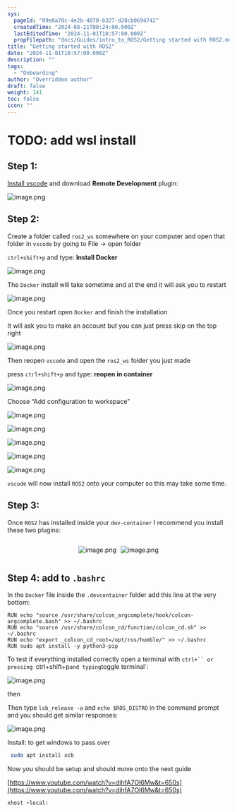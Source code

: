 ```yaml
---
sys:
  pageId: "89e0a78c-4e2b-4070-b327-d28cb0694742"
  createdTime: "2024-08-21T00:24:00.000Z"
  lastEditedTime: "2024-11-01T18:57:00.000Z"
  propFilepath: "docs/Guides/intro_to_ROS2/Getting started with ROS2.md"
title: "Getting started with ROS2"
date: "2024-11-01T18:57:00.000Z"
description: ""
tags:
  - "Onboarding"
author: "Overridden author"
draft: false
weight: 141
toc: false
icon: ""
---
```


# TODO: add wsl install

## Step 1:

[Install vscode](https://code.visualstudio.com/download) and download **Remote Development** plugin:

![image.png](https://prod-files-secure.s3.us-west-2.amazonaws.com/d518164a-d88e-44d1-a4ee-3adb3bd8bce0/efb52993-1881-4a40-b95e-6f020334f022/image.png?X-Amz-Algorithm=AWS4-HMAC-SHA256&X-Amz-Content-Sha256=UNSIGNED-PAYLOAD&X-Amz-Credential=ASIAZI2LB46652XJATZE%2F20250301%2Fus-west-2%2Fs3%2Faws4_request&X-Amz-Date=20250301T080951Z&X-Amz-Expires=3600&X-Amz-Security-Token=IQoJb3JpZ2luX2VjEGQaCXVzLXdlc3QtMiJIMEYCIQC69gV6BjjY%2F0XLjP8QapMnrghe76gmePayoWLgabKsYwIhANutPSrnKOf7yx3VgZ8fJiGN%2FypcmQjJquDP0hZ2LqWhKogECJ3%2F%2F%2F%2F%2F%2F%2F%2F%2F%2FwEQABoMNjM3NDIzMTgzODA1IgwpcZuh1rw4zIqvPxkq3AOYEryusksolrUxXV1z5YEP6YyubKQlqTX%2F5j1nQ%2FkE%2FrmURiHH7ebHHXT054soOAjgKAR%2Fbdn%2FpfWPnrtEQPsM4XQcuBimFQBy6PDMh3S8e4%2BqY9ok4kFw0B3YgKXjbHCPv8SJDXgUYEIi8VQFv%2FY%2FpIcOrdIG4%2FRfvEK0m34CDrheKq5Lujd8wSKcVzNc00Abg%2BDbsL76hhp1MDJzaaHVg%2Bild6ZVmSd3n04eUl4wUbzQ3mN3ePHviIH%2FvtpA18onQyVQb0tzIN8AaauCn40QtPYa8hXuRgINC8PBRu5DtT%2B4kbMDJE5MfbYDK%2BGzmrldBEJZlkGhnC8Ry9ee71JDp1PuBcUvKwPwdetYMDje5r8W5DJZxWzLOu6houkjbRdsx6hBbMmhZy8sOuuStb0Mf1YnuXvOnt296v3zAOZlMYBGHKP9V0a2Lfj3I%2Bkwzlp%2BQgZsuKJuw4wp%2BHvXvnLukR4WdmNgmOx%2BzaKfV7teg%2F4YK6RXbAdrC7%2Bf8A9N80evBF0KSVYiqEwn68%2BiuRGKLtkcCrGVk%2BhWI6%2F%2FjDtkujD3BHOjhr5avv4C8GZ32%2BvZ6neAsSIgl72jjCtI%2FEK4nKaTtwcXdhce7wbQ1yBIvVEIg7K5DTb4w3J6jjC0kIq%2BBjqkAflyYoHuK1HwEDjsTMctD281brnErI1S6Lihld%2FFgaSoqLSKUcD7skOvunINSEm%2FB3sj5GFqx7oYJSPjomJX%2BQqVotEgRFGEhSuKCSwkzlCRzFFNXy5j%2BhRth5fqtwCh0t8QA%2BR%2B0IN55U3%2FnpeoXvxjrItAa9%2FMMWkWFYSSiioYxeGD5Bpsb52%2Bl3K%2B2wZUaw%2F6FnLcstSXRgqnR4cysto6NPVI&X-Amz-Signature=69ff1d6df429c8014e728f7ea6efc6dcb4fcb5b487a462418769cb1ebda236c4&X-Amz-SignedHeaders=host&x-id=GetObject)

## Step 2:

Create a folder called `ros2_ws` somewhere on your computer and open that folder in `vscode` by going to File → open folder 

`ctrl+shift+p` and type: **Install Docker**

![image.png](https://prod-files-secure.s3.us-west-2.amazonaws.com/d518164a-d88e-44d1-a4ee-3adb3bd8bce0/2269dc0e-1cd5-47ff-bceb-c04ad9b2eab0/image.png?X-Amz-Algorithm=AWS4-HMAC-SHA256&X-Amz-Content-Sha256=UNSIGNED-PAYLOAD&X-Amz-Credential=ASIAZI2LB46652XJATZE%2F20250301%2Fus-west-2%2Fs3%2Faws4_request&X-Amz-Date=20250301T080951Z&X-Amz-Expires=3600&X-Amz-Security-Token=IQoJb3JpZ2luX2VjEGQaCXVzLXdlc3QtMiJIMEYCIQC69gV6BjjY%2F0XLjP8QapMnrghe76gmePayoWLgabKsYwIhANutPSrnKOf7yx3VgZ8fJiGN%2FypcmQjJquDP0hZ2LqWhKogECJ3%2F%2F%2F%2F%2F%2F%2F%2F%2F%2FwEQABoMNjM3NDIzMTgzODA1IgwpcZuh1rw4zIqvPxkq3AOYEryusksolrUxXV1z5YEP6YyubKQlqTX%2F5j1nQ%2FkE%2FrmURiHH7ebHHXT054soOAjgKAR%2Fbdn%2FpfWPnrtEQPsM4XQcuBimFQBy6PDMh3S8e4%2BqY9ok4kFw0B3YgKXjbHCPv8SJDXgUYEIi8VQFv%2FY%2FpIcOrdIG4%2FRfvEK0m34CDrheKq5Lujd8wSKcVzNc00Abg%2BDbsL76hhp1MDJzaaHVg%2Bild6ZVmSd3n04eUl4wUbzQ3mN3ePHviIH%2FvtpA18onQyVQb0tzIN8AaauCn40QtPYa8hXuRgINC8PBRu5DtT%2B4kbMDJE5MfbYDK%2BGzmrldBEJZlkGhnC8Ry9ee71JDp1PuBcUvKwPwdetYMDje5r8W5DJZxWzLOu6houkjbRdsx6hBbMmhZy8sOuuStb0Mf1YnuXvOnt296v3zAOZlMYBGHKP9V0a2Lfj3I%2Bkwzlp%2BQgZsuKJuw4wp%2BHvXvnLukR4WdmNgmOx%2BzaKfV7teg%2F4YK6RXbAdrC7%2Bf8A9N80evBF0KSVYiqEwn68%2BiuRGKLtkcCrGVk%2BhWI6%2F%2FjDtkujD3BHOjhr5avv4C8GZ32%2BvZ6neAsSIgl72jjCtI%2FEK4nKaTtwcXdhce7wbQ1yBIvVEIg7K5DTb4w3J6jjC0kIq%2BBjqkAflyYoHuK1HwEDjsTMctD281brnErI1S6Lihld%2FFgaSoqLSKUcD7skOvunINSEm%2FB3sj5GFqx7oYJSPjomJX%2BQqVotEgRFGEhSuKCSwkzlCRzFFNXy5j%2BhRth5fqtwCh0t8QA%2BR%2B0IN55U3%2FnpeoXvxjrItAa9%2FMMWkWFYSSiioYxeGD5Bpsb52%2Bl3K%2B2wZUaw%2F6FnLcstSXRgqnR4cysto6NPVI&X-Amz-Signature=b12d2bf594eec2c092f3c1756e0d1e07a53ea74e63efe119afffed9be4ed353a&X-Amz-SignedHeaders=host&x-id=GetObject)

The `Docker` install will take sometime and at the end it will ask you to restart

![image.png](https://prod-files-secure.s3.us-west-2.amazonaws.com/d518164a-d88e-44d1-a4ee-3adb3bd8bce0/ed233f78-be33-4b1f-b89c-9c346c0e961e/image.png?X-Amz-Algorithm=AWS4-HMAC-SHA256&X-Amz-Content-Sha256=UNSIGNED-PAYLOAD&X-Amz-Credential=ASIAZI2LB46652XJATZE%2F20250301%2Fus-west-2%2Fs3%2Faws4_request&X-Amz-Date=20250301T080951Z&X-Amz-Expires=3600&X-Amz-Security-Token=IQoJb3JpZ2luX2VjEGQaCXVzLXdlc3QtMiJIMEYCIQC69gV6BjjY%2F0XLjP8QapMnrghe76gmePayoWLgabKsYwIhANutPSrnKOf7yx3VgZ8fJiGN%2FypcmQjJquDP0hZ2LqWhKogECJ3%2F%2F%2F%2F%2F%2F%2F%2F%2F%2FwEQABoMNjM3NDIzMTgzODA1IgwpcZuh1rw4zIqvPxkq3AOYEryusksolrUxXV1z5YEP6YyubKQlqTX%2F5j1nQ%2FkE%2FrmURiHH7ebHHXT054soOAjgKAR%2Fbdn%2FpfWPnrtEQPsM4XQcuBimFQBy6PDMh3S8e4%2BqY9ok4kFw0B3YgKXjbHCPv8SJDXgUYEIi8VQFv%2FY%2FpIcOrdIG4%2FRfvEK0m34CDrheKq5Lujd8wSKcVzNc00Abg%2BDbsL76hhp1MDJzaaHVg%2Bild6ZVmSd3n04eUl4wUbzQ3mN3ePHviIH%2FvtpA18onQyVQb0tzIN8AaauCn40QtPYa8hXuRgINC8PBRu5DtT%2B4kbMDJE5MfbYDK%2BGzmrldBEJZlkGhnC8Ry9ee71JDp1PuBcUvKwPwdetYMDje5r8W5DJZxWzLOu6houkjbRdsx6hBbMmhZy8sOuuStb0Mf1YnuXvOnt296v3zAOZlMYBGHKP9V0a2Lfj3I%2Bkwzlp%2BQgZsuKJuw4wp%2BHvXvnLukR4WdmNgmOx%2BzaKfV7teg%2F4YK6RXbAdrC7%2Bf8A9N80evBF0KSVYiqEwn68%2BiuRGKLtkcCrGVk%2BhWI6%2F%2FjDtkujD3BHOjhr5avv4C8GZ32%2BvZ6neAsSIgl72jjCtI%2FEK4nKaTtwcXdhce7wbQ1yBIvVEIg7K5DTb4w3J6jjC0kIq%2BBjqkAflyYoHuK1HwEDjsTMctD281brnErI1S6Lihld%2FFgaSoqLSKUcD7skOvunINSEm%2FB3sj5GFqx7oYJSPjomJX%2BQqVotEgRFGEhSuKCSwkzlCRzFFNXy5j%2BhRth5fqtwCh0t8QA%2BR%2B0IN55U3%2FnpeoXvxjrItAa9%2FMMWkWFYSSiioYxeGD5Bpsb52%2Bl3K%2B2wZUaw%2F6FnLcstSXRgqnR4cysto6NPVI&X-Amz-Signature=8512f3f3b1a0d8019335ccc9b7941271d917cf54b4171884a4909f0ba19aed5d&X-Amz-SignedHeaders=host&x-id=GetObject)

Once you restart open `Docker` and finish the installation

It will ask you to make an account but you can just press skip on the top right

![image.png](https://prod-files-secure.s3.us-west-2.amazonaws.com/d518164a-d88e-44d1-a4ee-3adb3bd8bce0/21010ad9-1659-4fd9-9f59-9932a09b2a3d/image.png?X-Amz-Algorithm=AWS4-HMAC-SHA256&X-Amz-Content-Sha256=UNSIGNED-PAYLOAD&X-Amz-Credential=ASIAZI2LB46652XJATZE%2F20250301%2Fus-west-2%2Fs3%2Faws4_request&X-Amz-Date=20250301T080951Z&X-Amz-Expires=3600&X-Amz-Security-Token=IQoJb3JpZ2luX2VjEGQaCXVzLXdlc3QtMiJIMEYCIQC69gV6BjjY%2F0XLjP8QapMnrghe76gmePayoWLgabKsYwIhANutPSrnKOf7yx3VgZ8fJiGN%2FypcmQjJquDP0hZ2LqWhKogECJ3%2F%2F%2F%2F%2F%2F%2F%2F%2F%2FwEQABoMNjM3NDIzMTgzODA1IgwpcZuh1rw4zIqvPxkq3AOYEryusksolrUxXV1z5YEP6YyubKQlqTX%2F5j1nQ%2FkE%2FrmURiHH7ebHHXT054soOAjgKAR%2Fbdn%2FpfWPnrtEQPsM4XQcuBimFQBy6PDMh3S8e4%2BqY9ok4kFw0B3YgKXjbHCPv8SJDXgUYEIi8VQFv%2FY%2FpIcOrdIG4%2FRfvEK0m34CDrheKq5Lujd8wSKcVzNc00Abg%2BDbsL76hhp1MDJzaaHVg%2Bild6ZVmSd3n04eUl4wUbzQ3mN3ePHviIH%2FvtpA18onQyVQb0tzIN8AaauCn40QtPYa8hXuRgINC8PBRu5DtT%2B4kbMDJE5MfbYDK%2BGzmrldBEJZlkGhnC8Ry9ee71JDp1PuBcUvKwPwdetYMDje5r8W5DJZxWzLOu6houkjbRdsx6hBbMmhZy8sOuuStb0Mf1YnuXvOnt296v3zAOZlMYBGHKP9V0a2Lfj3I%2Bkwzlp%2BQgZsuKJuw4wp%2BHvXvnLukR4WdmNgmOx%2BzaKfV7teg%2F4YK6RXbAdrC7%2Bf8A9N80evBF0KSVYiqEwn68%2BiuRGKLtkcCrGVk%2BhWI6%2F%2FjDtkujD3BHOjhr5avv4C8GZ32%2BvZ6neAsSIgl72jjCtI%2FEK4nKaTtwcXdhce7wbQ1yBIvVEIg7K5DTb4w3J6jjC0kIq%2BBjqkAflyYoHuK1HwEDjsTMctD281brnErI1S6Lihld%2FFgaSoqLSKUcD7skOvunINSEm%2FB3sj5GFqx7oYJSPjomJX%2BQqVotEgRFGEhSuKCSwkzlCRzFFNXy5j%2BhRth5fqtwCh0t8QA%2BR%2B0IN55U3%2FnpeoXvxjrItAa9%2FMMWkWFYSSiioYxeGD5Bpsb52%2Bl3K%2B2wZUaw%2F6FnLcstSXRgqnR4cysto6NPVI&X-Amz-Signature=6cc0e3726bf24ecab379676b7e6acd1364546cfb3eeead7ed9ae4b7286b12d6d&X-Amz-SignedHeaders=host&x-id=GetObject)

Then reopen `vscode` and open the `ros2_ws` folder you just made

press `ctrl+shift+p` and type: **reopen in container**

![image.png](https://prod-files-secure.s3.us-west-2.amazonaws.com/d518164a-d88e-44d1-a4ee-3adb3bd8bce0/4e93b8c2-41ad-488c-8095-c74205196118/image.png?X-Amz-Algorithm=AWS4-HMAC-SHA256&X-Amz-Content-Sha256=UNSIGNED-PAYLOAD&X-Amz-Credential=ASIAZI2LB46652XJATZE%2F20250301%2Fus-west-2%2Fs3%2Faws4_request&X-Amz-Date=20250301T080951Z&X-Amz-Expires=3600&X-Amz-Security-Token=IQoJb3JpZ2luX2VjEGQaCXVzLXdlc3QtMiJIMEYCIQC69gV6BjjY%2F0XLjP8QapMnrghe76gmePayoWLgabKsYwIhANutPSrnKOf7yx3VgZ8fJiGN%2FypcmQjJquDP0hZ2LqWhKogECJ3%2F%2F%2F%2F%2F%2F%2F%2F%2F%2FwEQABoMNjM3NDIzMTgzODA1IgwpcZuh1rw4zIqvPxkq3AOYEryusksolrUxXV1z5YEP6YyubKQlqTX%2F5j1nQ%2FkE%2FrmURiHH7ebHHXT054soOAjgKAR%2Fbdn%2FpfWPnrtEQPsM4XQcuBimFQBy6PDMh3S8e4%2BqY9ok4kFw0B3YgKXjbHCPv8SJDXgUYEIi8VQFv%2FY%2FpIcOrdIG4%2FRfvEK0m34CDrheKq5Lujd8wSKcVzNc00Abg%2BDbsL76hhp1MDJzaaHVg%2Bild6ZVmSd3n04eUl4wUbzQ3mN3ePHviIH%2FvtpA18onQyVQb0tzIN8AaauCn40QtPYa8hXuRgINC8PBRu5DtT%2B4kbMDJE5MfbYDK%2BGzmrldBEJZlkGhnC8Ry9ee71JDp1PuBcUvKwPwdetYMDje5r8W5DJZxWzLOu6houkjbRdsx6hBbMmhZy8sOuuStb0Mf1YnuXvOnt296v3zAOZlMYBGHKP9V0a2Lfj3I%2Bkwzlp%2BQgZsuKJuw4wp%2BHvXvnLukR4WdmNgmOx%2BzaKfV7teg%2F4YK6RXbAdrC7%2Bf8A9N80evBF0KSVYiqEwn68%2BiuRGKLtkcCrGVk%2BhWI6%2F%2FjDtkujD3BHOjhr5avv4C8GZ32%2BvZ6neAsSIgl72jjCtI%2FEK4nKaTtwcXdhce7wbQ1yBIvVEIg7K5DTb4w3J6jjC0kIq%2BBjqkAflyYoHuK1HwEDjsTMctD281brnErI1S6Lihld%2FFgaSoqLSKUcD7skOvunINSEm%2FB3sj5GFqx7oYJSPjomJX%2BQqVotEgRFGEhSuKCSwkzlCRzFFNXy5j%2BhRth5fqtwCh0t8QA%2BR%2B0IN55U3%2FnpeoXvxjrItAa9%2FMMWkWFYSSiioYxeGD5Bpsb52%2Bl3K%2B2wZUaw%2F6FnLcstSXRgqnR4cysto6NPVI&X-Amz-Signature=d08a41253cb4c003be3e063ea9b5c50af46a17f79d90e6d10cbe294f9ae684f3&X-Amz-SignedHeaders=host&x-id=GetObject)

Choose “Add configuration to workspace”

![image.png](https://prod-files-secure.s3.us-west-2.amazonaws.com/d518164a-d88e-44d1-a4ee-3adb3bd8bce0/9560b282-5060-4989-ba37-97e7b2c22476/image.png?X-Amz-Algorithm=AWS4-HMAC-SHA256&X-Amz-Content-Sha256=UNSIGNED-PAYLOAD&X-Amz-Credential=ASIAZI2LB46652XJATZE%2F20250301%2Fus-west-2%2Fs3%2Faws4_request&X-Amz-Date=20250301T080951Z&X-Amz-Expires=3600&X-Amz-Security-Token=IQoJb3JpZ2luX2VjEGQaCXVzLXdlc3QtMiJIMEYCIQC69gV6BjjY%2F0XLjP8QapMnrghe76gmePayoWLgabKsYwIhANutPSrnKOf7yx3VgZ8fJiGN%2FypcmQjJquDP0hZ2LqWhKogECJ3%2F%2F%2F%2F%2F%2F%2F%2F%2F%2FwEQABoMNjM3NDIzMTgzODA1IgwpcZuh1rw4zIqvPxkq3AOYEryusksolrUxXV1z5YEP6YyubKQlqTX%2F5j1nQ%2FkE%2FrmURiHH7ebHHXT054soOAjgKAR%2Fbdn%2FpfWPnrtEQPsM4XQcuBimFQBy6PDMh3S8e4%2BqY9ok4kFw0B3YgKXjbHCPv8SJDXgUYEIi8VQFv%2FY%2FpIcOrdIG4%2FRfvEK0m34CDrheKq5Lujd8wSKcVzNc00Abg%2BDbsL76hhp1MDJzaaHVg%2Bild6ZVmSd3n04eUl4wUbzQ3mN3ePHviIH%2FvtpA18onQyVQb0tzIN8AaauCn40QtPYa8hXuRgINC8PBRu5DtT%2B4kbMDJE5MfbYDK%2BGzmrldBEJZlkGhnC8Ry9ee71JDp1PuBcUvKwPwdetYMDje5r8W5DJZxWzLOu6houkjbRdsx6hBbMmhZy8sOuuStb0Mf1YnuXvOnt296v3zAOZlMYBGHKP9V0a2Lfj3I%2Bkwzlp%2BQgZsuKJuw4wp%2BHvXvnLukR4WdmNgmOx%2BzaKfV7teg%2F4YK6RXbAdrC7%2Bf8A9N80evBF0KSVYiqEwn68%2BiuRGKLtkcCrGVk%2BhWI6%2F%2FjDtkujD3BHOjhr5avv4C8GZ32%2BvZ6neAsSIgl72jjCtI%2FEK4nKaTtwcXdhce7wbQ1yBIvVEIg7K5DTb4w3J6jjC0kIq%2BBjqkAflyYoHuK1HwEDjsTMctD281brnErI1S6Lihld%2FFgaSoqLSKUcD7skOvunINSEm%2FB3sj5GFqx7oYJSPjomJX%2BQqVotEgRFGEhSuKCSwkzlCRzFFNXy5j%2BhRth5fqtwCh0t8QA%2BR%2B0IN55U3%2FnpeoXvxjrItAa9%2FMMWkWFYSSiioYxeGD5Bpsb52%2Bl3K%2B2wZUaw%2F6FnLcstSXRgqnR4cysto6NPVI&X-Amz-Signature=4ec1ecc569c886023faf5385a5f19e396e444455329c7dd7db007a565773e9df&X-Amz-SignedHeaders=host&x-id=GetObject)

![image.png](https://prod-files-secure.s3.us-west-2.amazonaws.com/d518164a-d88e-44d1-a4ee-3adb3bd8bce0/2ee63f81-886b-48e8-a553-dc6e5eac99e4/image.png?X-Amz-Algorithm=AWS4-HMAC-SHA256&X-Amz-Content-Sha256=UNSIGNED-PAYLOAD&X-Amz-Credential=ASIAZI2LB46652XJATZE%2F20250301%2Fus-west-2%2Fs3%2Faws4_request&X-Amz-Date=20250301T080951Z&X-Amz-Expires=3600&X-Amz-Security-Token=IQoJb3JpZ2luX2VjEGQaCXVzLXdlc3QtMiJIMEYCIQC69gV6BjjY%2F0XLjP8QapMnrghe76gmePayoWLgabKsYwIhANutPSrnKOf7yx3VgZ8fJiGN%2FypcmQjJquDP0hZ2LqWhKogECJ3%2F%2F%2F%2F%2F%2F%2F%2F%2F%2FwEQABoMNjM3NDIzMTgzODA1IgwpcZuh1rw4zIqvPxkq3AOYEryusksolrUxXV1z5YEP6YyubKQlqTX%2F5j1nQ%2FkE%2FrmURiHH7ebHHXT054soOAjgKAR%2Fbdn%2FpfWPnrtEQPsM4XQcuBimFQBy6PDMh3S8e4%2BqY9ok4kFw0B3YgKXjbHCPv8SJDXgUYEIi8VQFv%2FY%2FpIcOrdIG4%2FRfvEK0m34CDrheKq5Lujd8wSKcVzNc00Abg%2BDbsL76hhp1MDJzaaHVg%2Bild6ZVmSd3n04eUl4wUbzQ3mN3ePHviIH%2FvtpA18onQyVQb0tzIN8AaauCn40QtPYa8hXuRgINC8PBRu5DtT%2B4kbMDJE5MfbYDK%2BGzmrldBEJZlkGhnC8Ry9ee71JDp1PuBcUvKwPwdetYMDje5r8W5DJZxWzLOu6houkjbRdsx6hBbMmhZy8sOuuStb0Mf1YnuXvOnt296v3zAOZlMYBGHKP9V0a2Lfj3I%2Bkwzlp%2BQgZsuKJuw4wp%2BHvXvnLukR4WdmNgmOx%2BzaKfV7teg%2F4YK6RXbAdrC7%2Bf8A9N80evBF0KSVYiqEwn68%2BiuRGKLtkcCrGVk%2BhWI6%2F%2FjDtkujD3BHOjhr5avv4C8GZ32%2BvZ6neAsSIgl72jjCtI%2FEK4nKaTtwcXdhce7wbQ1yBIvVEIg7K5DTb4w3J6jjC0kIq%2BBjqkAflyYoHuK1HwEDjsTMctD281brnErI1S6Lihld%2FFgaSoqLSKUcD7skOvunINSEm%2FB3sj5GFqx7oYJSPjomJX%2BQqVotEgRFGEhSuKCSwkzlCRzFFNXy5j%2BhRth5fqtwCh0t8QA%2BR%2B0IN55U3%2FnpeoXvxjrItAa9%2FMMWkWFYSSiioYxeGD5Bpsb52%2Bl3K%2B2wZUaw%2F6FnLcstSXRgqnR4cysto6NPVI&X-Amz-Signature=ce7bdd9013d5223a336453515c3348e0827e8311218c4d06c9ead09180392f77&X-Amz-SignedHeaders=host&x-id=GetObject)

![image.png](https://prod-files-secure.s3.us-west-2.amazonaws.com/d518164a-d88e-44d1-a4ee-3adb3bd8bce0/ae1580b2-b048-407e-aed9-b584224a7a04/image.png?X-Amz-Algorithm=AWS4-HMAC-SHA256&X-Amz-Content-Sha256=UNSIGNED-PAYLOAD&X-Amz-Credential=ASIAZI2LB46652XJATZE%2F20250301%2Fus-west-2%2Fs3%2Faws4_request&X-Amz-Date=20250301T080951Z&X-Amz-Expires=3600&X-Amz-Security-Token=IQoJb3JpZ2luX2VjEGQaCXVzLXdlc3QtMiJIMEYCIQC69gV6BjjY%2F0XLjP8QapMnrghe76gmePayoWLgabKsYwIhANutPSrnKOf7yx3VgZ8fJiGN%2FypcmQjJquDP0hZ2LqWhKogECJ3%2F%2F%2F%2F%2F%2F%2F%2F%2F%2FwEQABoMNjM3NDIzMTgzODA1IgwpcZuh1rw4zIqvPxkq3AOYEryusksolrUxXV1z5YEP6YyubKQlqTX%2F5j1nQ%2FkE%2FrmURiHH7ebHHXT054soOAjgKAR%2Fbdn%2FpfWPnrtEQPsM4XQcuBimFQBy6PDMh3S8e4%2BqY9ok4kFw0B3YgKXjbHCPv8SJDXgUYEIi8VQFv%2FY%2FpIcOrdIG4%2FRfvEK0m34CDrheKq5Lujd8wSKcVzNc00Abg%2BDbsL76hhp1MDJzaaHVg%2Bild6ZVmSd3n04eUl4wUbzQ3mN3ePHviIH%2FvtpA18onQyVQb0tzIN8AaauCn40QtPYa8hXuRgINC8PBRu5DtT%2B4kbMDJE5MfbYDK%2BGzmrldBEJZlkGhnC8Ry9ee71JDp1PuBcUvKwPwdetYMDje5r8W5DJZxWzLOu6houkjbRdsx6hBbMmhZy8sOuuStb0Mf1YnuXvOnt296v3zAOZlMYBGHKP9V0a2Lfj3I%2Bkwzlp%2BQgZsuKJuw4wp%2BHvXvnLukR4WdmNgmOx%2BzaKfV7teg%2F4YK6RXbAdrC7%2Bf8A9N80evBF0KSVYiqEwn68%2BiuRGKLtkcCrGVk%2BhWI6%2F%2FjDtkujD3BHOjhr5avv4C8GZ32%2BvZ6neAsSIgl72jjCtI%2FEK4nKaTtwcXdhce7wbQ1yBIvVEIg7K5DTb4w3J6jjC0kIq%2BBjqkAflyYoHuK1HwEDjsTMctD281brnErI1S6Lihld%2FFgaSoqLSKUcD7skOvunINSEm%2FB3sj5GFqx7oYJSPjomJX%2BQqVotEgRFGEhSuKCSwkzlCRzFFNXy5j%2BhRth5fqtwCh0t8QA%2BR%2B0IN55U3%2FnpeoXvxjrItAa9%2FMMWkWFYSSiioYxeGD5Bpsb52%2Bl3K%2B2wZUaw%2F6FnLcstSXRgqnR4cysto6NPVI&X-Amz-Signature=3d67422a5b1af93e97ef142e2e36bfac167d45f2bf8c8817edfc96bc0668743a&X-Amz-SignedHeaders=host&x-id=GetObject)

![image.png](https://prod-files-secure.s3.us-west-2.amazonaws.com/d518164a-d88e-44d1-a4ee-3adb3bd8bce0/53255b28-f75e-430f-b9e3-c0ac8577e42b/image.png?X-Amz-Algorithm=AWS4-HMAC-SHA256&X-Amz-Content-Sha256=UNSIGNED-PAYLOAD&X-Amz-Credential=ASIAZI2LB46652XJATZE%2F20250301%2Fus-west-2%2Fs3%2Faws4_request&X-Amz-Date=20250301T080951Z&X-Amz-Expires=3600&X-Amz-Security-Token=IQoJb3JpZ2luX2VjEGQaCXVzLXdlc3QtMiJIMEYCIQC69gV6BjjY%2F0XLjP8QapMnrghe76gmePayoWLgabKsYwIhANutPSrnKOf7yx3VgZ8fJiGN%2FypcmQjJquDP0hZ2LqWhKogECJ3%2F%2F%2F%2F%2F%2F%2F%2F%2F%2FwEQABoMNjM3NDIzMTgzODA1IgwpcZuh1rw4zIqvPxkq3AOYEryusksolrUxXV1z5YEP6YyubKQlqTX%2F5j1nQ%2FkE%2FrmURiHH7ebHHXT054soOAjgKAR%2Fbdn%2FpfWPnrtEQPsM4XQcuBimFQBy6PDMh3S8e4%2BqY9ok4kFw0B3YgKXjbHCPv8SJDXgUYEIi8VQFv%2FY%2FpIcOrdIG4%2FRfvEK0m34CDrheKq5Lujd8wSKcVzNc00Abg%2BDbsL76hhp1MDJzaaHVg%2Bild6ZVmSd3n04eUl4wUbzQ3mN3ePHviIH%2FvtpA18onQyVQb0tzIN8AaauCn40QtPYa8hXuRgINC8PBRu5DtT%2B4kbMDJE5MfbYDK%2BGzmrldBEJZlkGhnC8Ry9ee71JDp1PuBcUvKwPwdetYMDje5r8W5DJZxWzLOu6houkjbRdsx6hBbMmhZy8sOuuStb0Mf1YnuXvOnt296v3zAOZlMYBGHKP9V0a2Lfj3I%2Bkwzlp%2BQgZsuKJuw4wp%2BHvXvnLukR4WdmNgmOx%2BzaKfV7teg%2F4YK6RXbAdrC7%2Bf8A9N80evBF0KSVYiqEwn68%2BiuRGKLtkcCrGVk%2BhWI6%2F%2FjDtkujD3BHOjhr5avv4C8GZ32%2BvZ6neAsSIgl72jjCtI%2FEK4nKaTtwcXdhce7wbQ1yBIvVEIg7K5DTb4w3J6jjC0kIq%2BBjqkAflyYoHuK1HwEDjsTMctD281brnErI1S6Lihld%2FFgaSoqLSKUcD7skOvunINSEm%2FB3sj5GFqx7oYJSPjomJX%2BQqVotEgRFGEhSuKCSwkzlCRzFFNXy5j%2BhRth5fqtwCh0t8QA%2BR%2B0IN55U3%2FnpeoXvxjrItAa9%2FMMWkWFYSSiioYxeGD5Bpsb52%2Bl3K%2B2wZUaw%2F6FnLcstSXRgqnR4cysto6NPVI&X-Amz-Signature=f5e88d2b229fa975407419e618f8c570cdc123ebbac164db7fce951d7088d7a6&X-Amz-SignedHeaders=host&x-id=GetObject)

![image.png](https://prod-files-secure.s3.us-west-2.amazonaws.com/d518164a-d88e-44d1-a4ee-3adb3bd8bce0/7c562767-5af9-4ffb-97d1-327bcdf4ee00/image.png?X-Amz-Algorithm=AWS4-HMAC-SHA256&X-Amz-Content-Sha256=UNSIGNED-PAYLOAD&X-Amz-Credential=ASIAZI2LB46652XJATZE%2F20250301%2Fus-west-2%2Fs3%2Faws4_request&X-Amz-Date=20250301T080951Z&X-Amz-Expires=3600&X-Amz-Security-Token=IQoJb3JpZ2luX2VjEGQaCXVzLXdlc3QtMiJIMEYCIQC69gV6BjjY%2F0XLjP8QapMnrghe76gmePayoWLgabKsYwIhANutPSrnKOf7yx3VgZ8fJiGN%2FypcmQjJquDP0hZ2LqWhKogECJ3%2F%2F%2F%2F%2F%2F%2F%2F%2F%2FwEQABoMNjM3NDIzMTgzODA1IgwpcZuh1rw4zIqvPxkq3AOYEryusksolrUxXV1z5YEP6YyubKQlqTX%2F5j1nQ%2FkE%2FrmURiHH7ebHHXT054soOAjgKAR%2Fbdn%2FpfWPnrtEQPsM4XQcuBimFQBy6PDMh3S8e4%2BqY9ok4kFw0B3YgKXjbHCPv8SJDXgUYEIi8VQFv%2FY%2FpIcOrdIG4%2FRfvEK0m34CDrheKq5Lujd8wSKcVzNc00Abg%2BDbsL76hhp1MDJzaaHVg%2Bild6ZVmSd3n04eUl4wUbzQ3mN3ePHviIH%2FvtpA18onQyVQb0tzIN8AaauCn40QtPYa8hXuRgINC8PBRu5DtT%2B4kbMDJE5MfbYDK%2BGzmrldBEJZlkGhnC8Ry9ee71JDp1PuBcUvKwPwdetYMDje5r8W5DJZxWzLOu6houkjbRdsx6hBbMmhZy8sOuuStb0Mf1YnuXvOnt296v3zAOZlMYBGHKP9V0a2Lfj3I%2Bkwzlp%2BQgZsuKJuw4wp%2BHvXvnLukR4WdmNgmOx%2BzaKfV7teg%2F4YK6RXbAdrC7%2Bf8A9N80evBF0KSVYiqEwn68%2BiuRGKLtkcCrGVk%2BhWI6%2F%2FjDtkujD3BHOjhr5avv4C8GZ32%2BvZ6neAsSIgl72jjCtI%2FEK4nKaTtwcXdhce7wbQ1yBIvVEIg7K5DTb4w3J6jjC0kIq%2BBjqkAflyYoHuK1HwEDjsTMctD281brnErI1S6Lihld%2FFgaSoqLSKUcD7skOvunINSEm%2FB3sj5GFqx7oYJSPjomJX%2BQqVotEgRFGEhSuKCSwkzlCRzFFNXy5j%2BhRth5fqtwCh0t8QA%2BR%2B0IN55U3%2FnpeoXvxjrItAa9%2FMMWkWFYSSiioYxeGD5Bpsb52%2Bl3K%2B2wZUaw%2F6FnLcstSXRgqnR4cysto6NPVI&X-Amz-Signature=a47449a54a4434be8cc2c3b42505e1b54667dd8b5b51577b35fa00106df17a46&X-Amz-SignedHeaders=host&x-id=GetObject)

`vscode` will now install `ROS2` onto your computer so this may take some time.

## Step 3:

Once `ROS2` has installed inside your `dev-container` I recommend you install these two plugins:

<div style="display: flex;flex-direction: row; column-gap:10px; max-width: 630px;justify-content: center;">
<div>

![image.png](https://prod-files-secure.s3.us-west-2.amazonaws.com/d518164a-d88e-44d1-a4ee-3adb3bd8bce0/3fc3d550-5a54-4ba1-ba6b-faa01cdb7369/image.png?X-Amz-Algorithm=AWS4-HMAC-SHA256&X-Amz-Content-Sha256=UNSIGNED-PAYLOAD&X-Amz-Credential=ASIAZI2LB466QKWOTHU5%2F20250301%2Fus-west-2%2Fs3%2Faws4_request&X-Amz-Date=20250301T080958Z&X-Amz-Expires=3600&X-Amz-Security-Token=IQoJb3JpZ2luX2VjEGQaCXVzLXdlc3QtMiJIMEYCIQCy0krSzhww145NBCq2zel1KMw90G1%2BQFsY%2BK9CM5upugIhALClp7UgU7hakAUK6ry4El%2F%2Fiz9Qz%2FCjgh%2BfABwZ9u8uKogECJ3%2F%2F%2F%2F%2F%2F%2F%2F%2F%2FwEQABoMNjM3NDIzMTgzODA1IgySnNSDjHWjALFLil4q3ANVKchxfNjhSWsvTnP%2Fz%2FCDkb6COKGMaTO99kkH%2BC2YRmrtv7reRWcIbgTag%2BzTfHEX7R5FwuoU2wwylNbMQylm%2BEtOjbb9aD8OmtJS65h6UDimkv2o3XoMXKXHd86jBsi93USk6jUel1Gt5sKtqUjS2n23q52dG6Xmx0F%2BP6FU%2FVKnJ3pTVx1KUSnOCwj%2BlcOMnMAzZgnCfGpU%2FjJG6AcCBmTVGTpUHButGXXF9YzoMOI4NbZULapy8fKZg6SmRbN9crSgleQW2g8oBfo8oPVjEZz1gk3zV6ugIJgNyM6o1UPnDO7dkOaXJ4G9Pw2PWqgRn03GtjX%2BpkJS0JdQDZV%2Fheodp1eLYU8tamrLt4PkWZDURS3tuCjBAdB5%2FqMVawzQ%2FZ3PltxtJ8eZ8%2B%2B%2BfKiZ92I8J%2BaoLjoq7Je1CayMXJzAlst1HsVrjwZ8SH%2B6XEGjpcZ7jGSJLrWIdwNLxgRNhjwSyF5D%2Bam%2FkzyouX4%2FmONFJbMHvS0mY1QmkUI6Ap2OaUdIBsEtMa4LcJHkEFVTYWjzMkM0mQss4VDYuHzvp6p3SOweW7yJfrbRXwbQodLEU94tCV1W9LEsUZ4FqWb5Brd9QAD3urlRYn3jwDJcpIf16wmjJhYAlQkq9jC2kIq%2BBjqkAUmznwD5dLoYz5EqEoDArCycSB%2Ff93FXn%2BOXWlTVHa5GxQbU3IwM6iuxVof4RYWpAQKhplniOhtgBgU5O01tC4UHwuOUjJS9ra2Si6SllhXBv%2BSGiGxAUinwBiyQeg7wFVgWOWolJ4%2FsF8HX2wSG3FEX8XiQi7YiIiw8lpWwvdgPDf023Z5zaWvYWRZFaakC%2FYbHfV6oMQC2QNDRzntQx7wz0hlB&X-Amz-Signature=1a31edd74d2a22b00bcd3cbee001aaf5fe6d0241ee613888276d3902439feaa3&X-Amz-SignedHeaders=host&x-id=GetObject)

</div>
<div>

![image.png](https://prod-files-secure.s3.us-west-2.amazonaws.com/d518164a-d88e-44d1-a4ee-3adb3bd8bce0/d994cc66-13c2-4093-a5a3-f84cf4601a82/image.png?X-Amz-Algorithm=AWS4-HMAC-SHA256&X-Amz-Content-Sha256=UNSIGNED-PAYLOAD&X-Amz-Credential=ASIAZI2LB466RIWY5MCT%2F20250301%2Fus-west-2%2Fs3%2Faws4_request&X-Amz-Date=20250301T080958Z&X-Amz-Expires=3600&X-Amz-Security-Token=IQoJb3JpZ2luX2VjEGQaCXVzLXdlc3QtMiJHMEUCIG7n5n7sPpnTN%2BiReX8ghhzdlYUFNZQ6VsjZEbGKQ31FAiEAgQkRTpSWCurWo%2FY4NIp0K%2FiDibhWmaLyjOxdvQ50AW4qiAQInf%2F%2F%2F%2F%2F%2F%2F%2F%2F%2FARAAGgw2Mzc0MjMxODM4MDUiDJOaqD08OJjSKH8QwCrcA%2BbDN4456OrLO3NBM7jAtw3eIS7p%2BGjBRUfyLi2SLoCNsxwO88ba6pDd7h7IAdg3lwHlcBPUuZiMVUL3O649GrwDihc50Yly33De0G9ISAaPNmaWKpSr%2B8pLIQwEXysDQMNsEVUV%2FUk6VWQFNIxpL9D2N%2BHSBHJ0VFwBumS9IWWCQb%2FgoMcki1FScnfz9HKErB1DFzKj4k%2BBXR1jLI%2FG9bxlY30VfZobeCJs8Sl2De6Lldm9CF%2F9sLPj6EpaFERYdLyXgxZYI6O6DStPKQLYS7akcm2%2F%2F5XnE8D4ULAq10RBmpzq2MecyHXpb7XpTozAPT4LWF22Hj8OiqnFxDldeX9x3VJ4BBb0xK%2Fjz9Xtipn4xqbOSvHnorZh3s8OltIOTOfeGYC1dy8AXpfghBN%2FEUlvLZQAHtBxbgnpFpDDU3gkzrBWg2qHIqGt6EmxygPPjMAs9HtnKhr3mBknKzg99fVrGldbgL7M7a%2Fr3OC84hKuhD%2FEi%2BQHD5pUoW5XWYhOYDI7TyQOYT7G0ZcmR%2BXWN%2BfwpWddUnnUJifw%2FCb%2FzFiwNthvAisApM1VQH6TSjH45L3Wn%2B4wf4NbpObTV%2FA1iZZK6L0UxItmgM0ICZrESyTo2Iu%2B2Q%2BjqAer3%2BDeMOuQir4GOqUB59%2FGp5P4KbeJyGZOSM7t7Y1PSWdT2AocUYW%2BhzD9n2lZw3sp7QSzRTuaBOYXpDdOej%2BqbTW1izsN8ufSSKW52FCMtoUQGDnxWOCpCfimyqu7975XXAmRNmUs25ufLvm44jlq%2FUN8WzcE5ypdtBxFe1cy6tGSMw5B2X%2B3ewIn8Wiwu%2BWRV3%2Fjt4FktddgF6EAoPbokTTl5WCOgPTwMvfSgH1jCn%2FF&X-Amz-Signature=5831ff3f35baec88cd19ed16c404b51082a002376e073d2b1b0b20f36db39e7d&X-Amz-SignedHeaders=host&x-id=GetObject)

</div>
</div>

## Step 4: add to `.bashrc`

In the `Docker` file inside the `.devcontainer` folder add this line at the very bottom: 

```docker
RUN echo "source /usr/share/colcon_argcomplete/hook/colcon-argcomplete.bash" >> ~/.bashrc
RUN echo "source /usr/share/colcon_cd/function/colcon_cd.sh" >> ~/.bashrc
RUN echo "export _colcon_cd_root=/opt/ros/humble/" >> ~/.bashrc
RUN sudo apt install -y python3-pip 
```

To test if everything installed correctly open a terminal with `ctrl+`` or pressing `ctrl+shift+p` and typing `toggle terminal`:

![image.png](https://prod-files-secure.s3.us-west-2.amazonaws.com/d518164a-d88e-44d1-a4ee-3adb3bd8bce0/6a4943d8-b04e-4c02-9a58-775f3384d1a5/image.png?X-Amz-Algorithm=AWS4-HMAC-SHA256&X-Amz-Content-Sha256=UNSIGNED-PAYLOAD&X-Amz-Credential=ASIAZI2LB46652XJATZE%2F20250301%2Fus-west-2%2Fs3%2Faws4_request&X-Amz-Date=20250301T080951Z&X-Amz-Expires=3600&X-Amz-Security-Token=IQoJb3JpZ2luX2VjEGQaCXVzLXdlc3QtMiJIMEYCIQC69gV6BjjY%2F0XLjP8QapMnrghe76gmePayoWLgabKsYwIhANutPSrnKOf7yx3VgZ8fJiGN%2FypcmQjJquDP0hZ2LqWhKogECJ3%2F%2F%2F%2F%2F%2F%2F%2F%2F%2FwEQABoMNjM3NDIzMTgzODA1IgwpcZuh1rw4zIqvPxkq3AOYEryusksolrUxXV1z5YEP6YyubKQlqTX%2F5j1nQ%2FkE%2FrmURiHH7ebHHXT054soOAjgKAR%2Fbdn%2FpfWPnrtEQPsM4XQcuBimFQBy6PDMh3S8e4%2BqY9ok4kFw0B3YgKXjbHCPv8SJDXgUYEIi8VQFv%2FY%2FpIcOrdIG4%2FRfvEK0m34CDrheKq5Lujd8wSKcVzNc00Abg%2BDbsL76hhp1MDJzaaHVg%2Bild6ZVmSd3n04eUl4wUbzQ3mN3ePHviIH%2FvtpA18onQyVQb0tzIN8AaauCn40QtPYa8hXuRgINC8PBRu5DtT%2B4kbMDJE5MfbYDK%2BGzmrldBEJZlkGhnC8Ry9ee71JDp1PuBcUvKwPwdetYMDje5r8W5DJZxWzLOu6houkjbRdsx6hBbMmhZy8sOuuStb0Mf1YnuXvOnt296v3zAOZlMYBGHKP9V0a2Lfj3I%2Bkwzlp%2BQgZsuKJuw4wp%2BHvXvnLukR4WdmNgmOx%2BzaKfV7teg%2F4YK6RXbAdrC7%2Bf8A9N80evBF0KSVYiqEwn68%2BiuRGKLtkcCrGVk%2BhWI6%2F%2FjDtkujD3BHOjhr5avv4C8GZ32%2BvZ6neAsSIgl72jjCtI%2FEK4nKaTtwcXdhce7wbQ1yBIvVEIg7K5DTb4w3J6jjC0kIq%2BBjqkAflyYoHuK1HwEDjsTMctD281brnErI1S6Lihld%2FFgaSoqLSKUcD7skOvunINSEm%2FB3sj5GFqx7oYJSPjomJX%2BQqVotEgRFGEhSuKCSwkzlCRzFFNXy5j%2BhRth5fqtwCh0t8QA%2BR%2B0IN55U3%2FnpeoXvxjrItAa9%2FMMWkWFYSSiioYxeGD5Bpsb52%2Bl3K%2B2wZUaw%2F6FnLcstSXRgqnR4cysto6NPVI&X-Amz-Signature=c8cc18b2da3f27a36bec7613cc51d1e981e44a294a25fa9132c5f49c4acafb2c&X-Amz-SignedHeaders=host&x-id=GetObject)

then 

Then type `lsb_release -a` and `echo $ROS_DISTRO` in the command prompt and you should get similar responses:

![image.png](https://prod-files-secure.s3.us-west-2.amazonaws.com/d518164a-d88e-44d1-a4ee-3adb3bd8bce0/3e635dec-a805-4e85-8b9e-d000e5b71a4e/image.png?X-Amz-Algorithm=AWS4-HMAC-SHA256&X-Amz-Content-Sha256=UNSIGNED-PAYLOAD&X-Amz-Credential=ASIAZI2LB46652XJATZE%2F20250301%2Fus-west-2%2Fs3%2Faws4_request&X-Amz-Date=20250301T080951Z&X-Amz-Expires=3600&X-Amz-Security-Token=IQoJb3JpZ2luX2VjEGQaCXVzLXdlc3QtMiJIMEYCIQC69gV6BjjY%2F0XLjP8QapMnrghe76gmePayoWLgabKsYwIhANutPSrnKOf7yx3VgZ8fJiGN%2FypcmQjJquDP0hZ2LqWhKogECJ3%2F%2F%2F%2F%2F%2F%2F%2F%2F%2FwEQABoMNjM3NDIzMTgzODA1IgwpcZuh1rw4zIqvPxkq3AOYEryusksolrUxXV1z5YEP6YyubKQlqTX%2F5j1nQ%2FkE%2FrmURiHH7ebHHXT054soOAjgKAR%2Fbdn%2FpfWPnrtEQPsM4XQcuBimFQBy6PDMh3S8e4%2BqY9ok4kFw0B3YgKXjbHCPv8SJDXgUYEIi8VQFv%2FY%2FpIcOrdIG4%2FRfvEK0m34CDrheKq5Lujd8wSKcVzNc00Abg%2BDbsL76hhp1MDJzaaHVg%2Bild6ZVmSd3n04eUl4wUbzQ3mN3ePHviIH%2FvtpA18onQyVQb0tzIN8AaauCn40QtPYa8hXuRgINC8PBRu5DtT%2B4kbMDJE5MfbYDK%2BGzmrldBEJZlkGhnC8Ry9ee71JDp1PuBcUvKwPwdetYMDje5r8W5DJZxWzLOu6houkjbRdsx6hBbMmhZy8sOuuStb0Mf1YnuXvOnt296v3zAOZlMYBGHKP9V0a2Lfj3I%2Bkwzlp%2BQgZsuKJuw4wp%2BHvXvnLukR4WdmNgmOx%2BzaKfV7teg%2F4YK6RXbAdrC7%2Bf8A9N80evBF0KSVYiqEwn68%2BiuRGKLtkcCrGVk%2BhWI6%2F%2FjDtkujD3BHOjhr5avv4C8GZ32%2BvZ6neAsSIgl72jjCtI%2FEK4nKaTtwcXdhce7wbQ1yBIvVEIg7K5DTb4w3J6jjC0kIq%2BBjqkAflyYoHuK1HwEDjsTMctD281brnErI1S6Lihld%2FFgaSoqLSKUcD7skOvunINSEm%2FB3sj5GFqx7oYJSPjomJX%2BQqVotEgRFGEhSuKCSwkzlCRzFFNXy5j%2BhRth5fqtwCh0t8QA%2BR%2B0IN55U3%2FnpeoXvxjrItAa9%2FMMWkWFYSSiioYxeGD5Bpsb52%2Bl3K%2B2wZUaw%2F6FnLcstSXRgqnR4cysto6NPVI&X-Amz-Signature=8696b1d39c794b7c34124cdcaac811ed00e12ea9b135bb76826c9b9fc695954c&X-Amz-SignedHeaders=host&x-id=GetObject)

Install:  to get windows to pass over

```bash
 sudo apt install xcb
```

Now you should be setup and should move onto the next guide 

[https://www.youtube.com/watch?v=dihfA7Ol6Mw&t=650s](https://www.youtube.com/watch?v=dihfA7Ol6Mw&t=650s)

```python
xhost +local:
```
